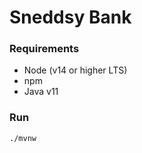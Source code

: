 # Sneddsy Bank

### Requirements

- Node (v14 or higher LTS)
- npm
- Java v11

### Run

<code>./mvnw</code>

